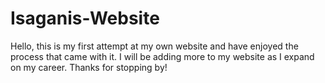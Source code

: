 # Isaganis-Website
Hello, this is my first attempt at my own website and have enjoyed the process that came with it. I will be adding more to my website as I expand on my career. Thanks for stopping by!
